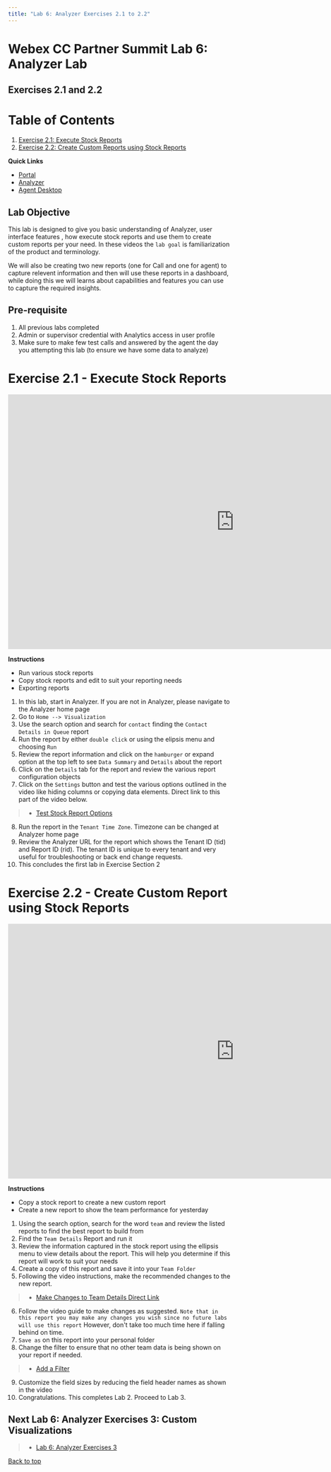 ```yaml
---
title: "Lab 6: Analyzer Exercises 2.1 to 2.2"
---
```


# Webex CC Partner Summit Lab 6: Analyzer Lab
## Exercises 2.1 and 2.2

# Table of Contents
1. [Exercise 2.1: Execute Stock Reports](#exercise-21---execute-stock-reports)
2. [Exercise 2.2: Create Custom Reports using Stock Reports](#exercise-22---create-custom-report-using-stock-reports)

**Quick Links**

* <a href="https://portal.wxcc-us1.cisco.com/portal" target="_blank">Portal</a>
* <a href="https://analyzer.wxcc-us1.cisco.com/analyzer/home" target="_blank">Analyzer</a>
* <a href="https://desktop.wxcc-us1.cisco.com" target="_blank">Agent Desktop</a>

## Lab Objective

This lab is designed to give you basic understanding of Analyzer, user interface features , how execute stock reports and use them to create custom reports per your need. In these videos the `lab goal` is familiarization of the product and terminology. 

We will also be creating two new reports (one for Call and one for agent) to capture relevent information and then will use these reports in a dashboard, while doing this we will learns about capabilities and features you can use to capture the required insights.


## Pre-requisite

1. All previous labs completed
2. Admin or supervisor credential with Analytics access in user profile
3. Make sure to make few test calls and answered by the agent the day you attempting this lab (to ensure we have some data to analyze)


# Exercise 2.1 - Execute Stock Reports

<iframe width="1024" height="576" src="https://youtube.com/embed/r58kwjR3xRY?rel=0" title="Exercise 2.1 Execute Stock Reports" frameborder="0" allow="accelerometer; autoplay; clipboard-write; encrypted-media; gyroscope; picture-in-picture" allowfullscreen></iframe>

**Instructions**
- Run various stock reports
- Copy stock reports and edit to suit your reporting needs
- Exporting reports

1. In this lab, start in Analyzer.  If you are not in Analyzer, please navigate to the Analyzer home page
2. Go to `Home --> Visualization`
3. Use the search option and search for `contact` finding the `Contact Details in Queue` report
4. Run the report by either `double click` or using the elipsis menu and choosing `Run`
5. Review the report information and click on the `hamburger` or expand option at the top left to see `Data Summary` and `Details` about the report
6. Click on the `Details` tab for the report and review the various report configuration objects
7. Click on the `Settings` button and test the various options outlined in the video like hiding columns or copying data elements.  Direct link to this part of the video below.
> * [Test Stock Report Options](https://www.youtube.com/embed/r58kwjR3xRY?start=139)
8. Run the report in the `Tenant Time Zone`. Timezone can be changed at Analyzer home page
9. Review the Analyzer URL for the report which shows the Tenant ID (tid) and Report ID (rid). The tenant ID is unique to every tenant and very useful for troubleshooting or back end change requests.
10. This concludes the first lab in Exercise Section 2

# Exercise 2.2 - Create Custom Report using Stock Reports 

<iframe width="1024" height="576" src="https://youtube.com/embed/pG4lcs5vVJs?rel=0" title="Exercise 2.2 Create Custom Report using Stock Reports" frameborder="0" allow="accelerometer; autoplay; clipboard-write; encrypted-media; gyroscope; picture-in-picture" allowfullscreen></iframe>

**Instructions**
- Copy a stock report to create a new custom report
- Create a new report to show the team performance for yesterday

1. Using the search option, search for the word `team` and review the listed reports to find the best report to build from
2. Find the `Team Details` Report and run it
3. Review the information captured in the stock report using the ellipsis menu to view details about the report.  This will help you determine if this report will work to suit your needs
4. Create a copy of this report and save it into your `Team Folder`
5. Following the video instructions, make the recommended changes to the new report.
> * [Make Changes to Team Details Direct Link](https://www.youtube.com/embed/pG4lcs5vVJs?start=153)
6. Follow the video guide to make changes as suggested. `Note that in this report you may make any changes you wish since no future labs will use this report`  However, don't take too much time here if falling behind on time.
7. `Save as` on this report into your personal folder
8. Change the filter to ensure that no other team data is being shown on your report if needed.
> * [Add a Filter](https://www.youtube.com/embed/pG4lcs5vVJs?start=259)
9. Customize the field sizes by reducing the field header names as shown in the video
10. Congratulations.  This completes Lab 2.  Proceed to Lab 3.

## Next Lab 6: Analyzer Exercises 3: Custom Visualizations
> * [Lab 6: Analyzer Exercises 3](https://wxcctechsummit.github.io/wxcclabguides/TechSummitRoW_2021/analyzerlab3.html)

[Back to top](#webex-cc-partner-summit-lab5-analyzer-lab)
